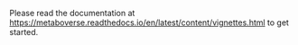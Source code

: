 Please read the documentation at https://metaboverse.readthedocs.io/en/latest/content/vignettes.html to get started.